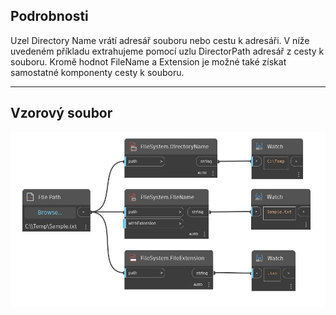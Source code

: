 ## Podrobnosti
Uzel Directory Name vrátí adresář souboru nebo cestu k adresáři. V níže uvedeném příkladu extrahujeme pomocí uzlu DirectorPath adresář z cesty k souboru. Kromě hodnot FileName a Extension je možné také získat samostatné komponenty cesty k souboru.
___
## Vzorový soubor

![DirectoryName](./DSCore.IO.FileSystem.DirectoryName_img.jpg)

